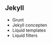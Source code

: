 ## Jekyll

<ul>
<li>Grunt</li>
<li class="highlight-blue fragment">Jekyll concepten</li>
<li>Liquid templates</li>
<li>Liquid filters</li>
</ul>